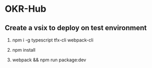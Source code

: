 # OKR-Hub

## Create a vsix to deploy on test environment
1. npm i -g typescript tfx-cli webpack-cli

2. npm install

3. webpack && npm run package:dev 

